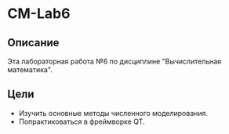 # CM-Lab6

## Описание

Эта лабораторная работа №6 по дисциплине "Вычислительная математика".

## Цели

- Изучить основные методы численного моделирования.
- Попрактиковаться в фреймворке QT.
